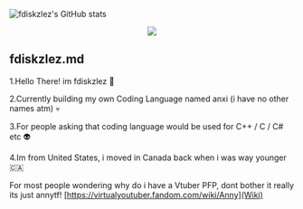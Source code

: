 ![fdiskzlez's GitHub stats](https://github-readme-stats.vercel.app/api?username=fdiskzlez&show_icons=true&theme=radical)

</p>
<p align="middle">
  <a href="![GitHub Stats](https://github-readme-stats.vercel.app/api?username=fdiskzlez&theme=tokyonight) ">
    <img src="https://skillicons.dev/icons?i=linux,arch,vscode,bash,python,mint,debian,css,ubuntu,c" />
  </a>
</p>









## fdiskzlez.md
1.Hello There! im fdiskzlez 👋

2.Currently building my own Coding Language named anxi (i have no other names atm) 💀

3.For people asking that coding language would be used for C++ / C / C#  etc 👽

4.Im from United States, i moved in Canada back when i was way younger 🇨🇦

For most people wondering why do i have a Vtuber PFP, dont bother it really its just annytf! [https://virtualyoutuber.fandom.com/wiki/Anny](Wiki)
